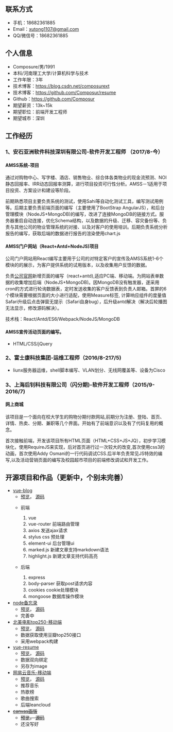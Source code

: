 
## 联系方式
- 手机：18682361885
- Email：xutong1107@gmail.com 
- QQ/微信号：18682361885


## 个人信息

 - Composure/男/1991 
 - 本科/河南理工大学/计算机科学与技术 
 - 工作年限：3年
 - 技术博客：https://blog.csdn.net/composurext
 - 技术博客：https://github.com/Composur/resume
 - Github：https://github.com/Composur 
 - 期望薪资：13k~15k
 - 期望职位：前端开发工程师
 - 期望城市：深圳


## 工作经历
### 1、安石亚洲软件科技深圳有限公司-软件开发工程师 （2017/8-今）

#### AMSS系统-项目
通过对购物中心、写字楼、酒店、销售物业、综合体各类物业的现金流预测、NOI静态回报率、IRR动态回报率测算，进行项目投资可行性分析。AMSS－1适用于项目投资、方案设计和建设等阶段。

前期熟悉项目主要负责系统的测试，使用Sahi等自动化测试工具，编写测试用例等。后期主要负责前端页面的编写（主要使用了BootStrap AngularJS），和后台管理模块（NodeJS+MongoDB)的编写，改进了连接MongoDB的链接方式。服务器重启自动连接，优化Schema结构，以及数据的升级、迁移、容灾备份等、负责与其他公司的物业管理系统的对接、以及对客户的使用培训。后期负责系统分析报告的编写，获取后端的数据进行报告的渲染使用chart.js

####  AMSS门户网站（React+Antd+NodeJS)项目
公司门户网站用React编写主要用于公司的对特定客户的宣传及AMSS系统1-6个模块的的展示，为客户提供系统的试用版本，以及收集用户反馈的数据。


负责[公司官网](http://www.amssasia.com.cn)新增页面的编写（react+antd),适应PC端、移动端。为网站表单数据的收集增加后端（NodeJS+MongoDB)。因MongoDB没有触发器，遂采用cron的方式进行轮询数据表，定时发送收集的客户反馈表到负责人邮箱。首屏的6个模块需要根据页面的大小进行适配，使用Measure标签, 计算响应组件的度量值
Safari升级后点击弹窗无提示（Safari自身bug），后升级antd解决（解决后轮播图无法显示，修改源码解决）。

技术栈：React/Antd/ES6/Webpack/NodeJS/MongoDB

#### AMSS宣传活动页面的编写。
+ HTML/CSS/jQuery

### 2、富士康科技集团-运维工程师（2016/8-217/5)
+ liunx服务器运维，shell脚本编写、VLAN划分、无线网覆盖等、设备为Cisco
### 3、上海后钊科技有限公司（闪分期)-软件开发工程师（2015/9-2016/7)
####  网上商城
该项目是一个面向在校大学生的购物分期付款网站,前期分为注册、登陆、首页、详情、热卖、分期、兼职等几个界面。开始有了前端意识以及有了代码复用的概念。

首次接触前端，开发该项目所有HTML页面（HTML+CSS+JS+JQ），初步学习模块化，使用RequireJS来实现，后对首页进行过一次较大的改变,首次使用css3的动画，首次使用Addy Osmani的一行代码调试CSS.后半年负责常见JS特效的编写,以及活动营销页面的编写及校园超市项目的前端修改调试和开发工作。

## 开源项目和作品（更新中，个别未完善）

+ [vue-blog](https://github.com/Composur/vue-project)
    + [预览]()， [源码](https://github.com/Composur/vue-project/tree/master/vue-blog2)
    * 前端
        1. vue
        2. vue-router 前端路由管理
        3. axios 发送ajax请求
        4. stylus css 预处理
        5. element-ui 后台管理ui
        6. marked.js 新建文章支持markdown语法
        7. highlight.js 新建文章支持代码高亮

    * 后端
        1. express
        2. body-parser 获取post请求内容
        3. cookies cookie处理模块
        4. mongoose 数据库操作模块
+ [node备忘录](https://github.com/Composur/resume/tree/master/projects/stickyNotes)
    + [预览](http://52.xiaoqi.info/)， [源码](https://github.com/Composur/resume/tree/master/projects/stickyNotes)
    + 完善中
+ [北美电影top250-移动端](https://composur.github.io/resume/projects/douban-movie/index.html) 
    + [预览](https://composur.github.io/resume/projects/douban-movie/index.html)， [源码]()
    + 数据获取使用豆瓣top250接口
    + 采用webpack构建 
+ [vue-resume](https://composur.github.io/vue-project/vue-resume/docs/index.html#/)
    + [预览](https://composur.github.io/vue-project/vue-resume/docs/index.html#/)， [源码](https://github.com/Composur/vue-project/tree/master/vue-resume)
    + 数据双向绑定
    + 另存为image
+ [网易云音乐-移动端](https://composur.github.io/resume/projects/music_163/index.html)
   + [预览](https://composur.github.io/resume/projects/music_163/index.html)， [源码](https://github.com/Composur/resume/tree/master/projects/music_163)
    + 推荐音乐
    + 热歌榜
    + 歌曲搜索
    + 后端leancloud
+ ~~[canvas画版](http://xutong.top/)~~
    + ~~[预览](http://xutong.top/)， [源码]()~~
    + 还没写好